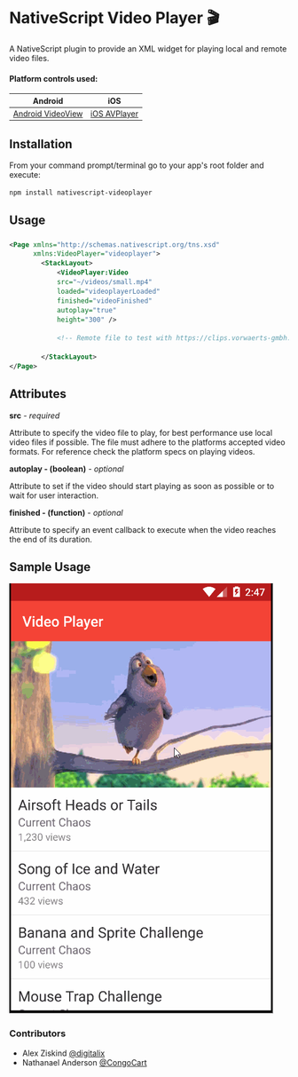 # NativeScript Video Player :clapper:
A NativeScript plugin to provide an XML widget for playing local and remote video files.

#### Platform controls used: 
Android | iOS
---------- | -----------
[Android VideoView](http://developer.android.com/intl/zh-tw/reference/android/widget/VideoView.html) |  [iOS AVPlayer](https://developer.apple.com/library/prerelease/ios/documentation/AVFoundation/Reference/AVPlayer_Class/index.html)

## Installation
From your command prompt/terminal go to your app's root folder and execute:

`npm install nativescript-videoplayer`

## Usage

###
```XML
<Page xmlns="http://schemas.nativescript.org/tns.xsd"
      xmlns:VideoPlayer="videoplayer">
        <StackLayout>
            <VideoPlayer:Video
            src="~/videos/small.mp4"
            loaded="videoplayerLoaded" 
            finished="videoFinished" 
            autoplay="true" 
            height="300" />

            <!-- Remote file to test with https://clips.vorwaerts-gmbh.de/big_buck_bunny.mp4 -->
            
        </StackLayout>
</Page>
```

## Attributes
**src** - *required*

Attribute to specify the video file to play, for best performance use local video files if possible. The file must adhere to the platforms accepted video formats. For reference check the platform specs on playing videos.

**autoplay - (boolean)** - *optional*

Attribute to set if the video should start playing as soon as possible or to wait for user interaction.

**finished - (function)** - *optional*

Attribute to specify an event callback to execute when the video reaches the end of its duration.

## Sample Usage

![Sample Usage](video.gif)

### Contributors

- Alex Ziskind [@digitalix](https://twitter.com/digitalix)
- Nathanael Anderson [@CongoCart](https://twitter.com/CongoCart)
